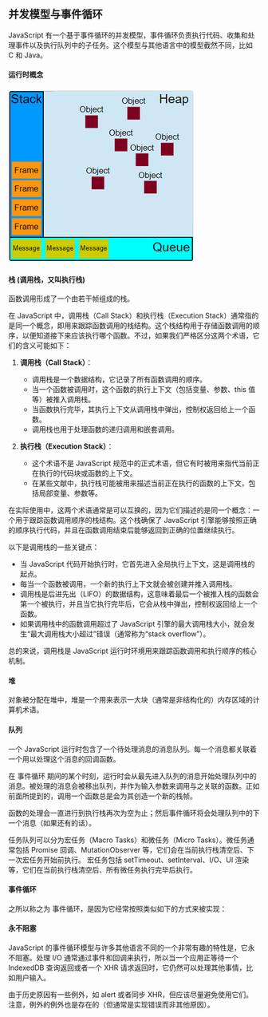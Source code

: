 ## 并发模型与事件循环

JavaScript 有一个基于事件循环的并发模型，事件循环负责执行代码、收集和处理事件以及执行队列中的子任务。这个模型与其他语言中的模型截然不同，比如 C 和 Java。

#### 运行时概念

<img src="../images/Quicker_20240904_111528.png">

#### 栈 (调用栈，又叫执行栈)
函数调用形成了一个由若干帧组成的栈。

在 JavaScript 中，调用栈（Call Stack）和执行栈（Execution Stack）通常指的是同一个概念，即用来跟踪函数调用的栈结构。这个栈结构用于存储函数调用的顺序，以便知道接下来应该执行哪个函数。不过，如果我们严格区分这两个术语，它们的含义可能如下：

1. **调用栈（Call Stack）**：
   - 调用栈是一个数据结构，它记录了所有函数调用的顺序。
   - 当一个函数被调用时，这个函数的执行上下文（包括变量、参数、this 值等）被推入调用栈。
   - 当函数执行完毕，其执行上下文从调用栈中弹出，控制权返回给上一个函数。
   - 调用栈也用于处理函数的递归调用和嵌套调用。

2. **执行栈（Execution Stack）**：
   - 这个术语不是 JavaScript 规范中的正式术语，但它有时被用来指代当前正在执行的代码块或函数的上下文。
   - 在某些文献中，执行栈可能被用来描述当前正在执行的函数的上下文，包括局部变量、参数等。

在实际使用中，这两个术语通常是可以互换的，因为它们描述的是同一个概念：一个用于跟踪函数调用顺序的栈结构。这个栈确保了 JavaScript 引擎能够按照正确的顺序执行代码，并且在函数调用结束后能够返回到正确的位置继续执行。

以下是调用栈的一些关键点：

- 当 JavaScript 代码开始执行时，它首先进入全局执行上下文，这是调用栈的起点。
- 每当一个函数被调用，一个新的执行上下文就会被创建并推入调用栈。
- 调用栈是后进先出（LIFO）的数据结构，这意味着最后一个被推入栈的函数会第一个被执行，并且当它执行完毕后，它会从栈中弹出，控制权返回给上一个函数。
- 如果调用栈中的函数调用超过了 JavaScript 引擎的最大调用栈大小，就会发生“最大调用栈大小超过”错误（通常称为“stack overflow”）。

总的来说，调用栈是 JavaScript 运行时环境用来跟踪函数调用和执行顺序的核心机制。

#### 堆
对象被分配在堆中，堆是一个用来表示一大块（通常是非结构化的）内存区域的计算机术语。

#### 队列
一个 JavaScript 运行时包含了一个待处理消息的消息队列。每一个消息都关联着一个用以处理这个消息的回调函数。

在 事件循环 期间的某个时刻，运行时会从最先进入队列的消息开始处理队列中的消息。被处理的消息会被移出队列，并作为输入参数来调用与之关联的函数。正如前面所提到的，调用一个函数总是会为其创造一个新的栈帧。

函数的处理会一直进行到执行栈再次为空为止；然后事件循环将会处理队列中的下一个消息（如果还有的话）。

任务队列可以分为宏任务（Macro Tasks）和微任务（Micro Tasks）。微任务通常包括 Promise 回调、MutationObserver 等，它们会在当前执行栈清空后、下一次宏任务开始前执行。
宏任务包括 setTimeout、setInterval、I/O、UI 渲染等，它们在当前执行栈清空后、所有微任务执行完毕后执行。

#### 事件循环
之所以称之为 事件循环，是因为它经常按照类似如下的方式来被实现：

#### 永不阻塞
JavaScript 的事件循环模型与许多其他语言不同的一个非常有趣的特性是，它永不阻塞。处理 I/O 通常通过事件和回调来执行，所以当一个应用正等待一个 IndexedDB 查询返回或者一个 XHR 请求返回时，它仍然可以处理其他事情，比如用户输入。

由于历史原因有一些例外，如 alert 或者同步 XHR，但应该尽量避免使用它们。注意，例外的例外也是存在的（但通常是实现错误而非其他原因）。
